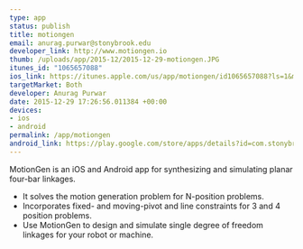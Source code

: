 ```yaml
--- 
type: app
status: publish
title: motiongen
email: anurag.purwar@stonybrook.edu
developer_link: http://www.motiongen.io
thumb: /uploads/app/2015-12/2015-12-29-motiongen.JPG
itunes_id: "1065657088"
ios_link: https://itunes.apple.com/us/app/motiongen/id1065657088?ls=1&mt=8
targetMarket: Both
developer: Anurag Purwar
date: 2015-12-29 17:26:56.011384 +00:00
devices: 
- ios
- android
permalink: /app/motiongen
android_link: https://play.google.com/store/apps/details?id=com.stonybrookuniversity.motiongen&hl=en
---
```


MotionGen is an iOS and Android app for synthesizing and simulating planar four-bar linkages.
- It solves the motion generation problem for N-position problems.
- Incorporates fixed- and moving-pivot and line constraints for 3 and 4 position problems.
- Use MotionGen to design and simulate single degree of freedom linkages for your robot or machine.
